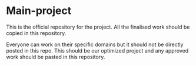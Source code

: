 # Main-project

This is the official repository for the project. All the finalised work should be copied in this repository.

Everyone can work on their specific domains but it should not be directly posted in this repo. This should be our optimized project and any approved work should be pasted in this repository.
